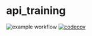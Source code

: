 # api_training
![example workflow](https://github.com/chewriken/maven_training/actions/workflows/build.yml/badge.svg)
[![codecov](https://codecov.io/gh/chewriken/api_training/branch/main/graph/badge.svg?token=oacVnQ4GEK)](https://codecov.io/gh/chewriken/api_training)